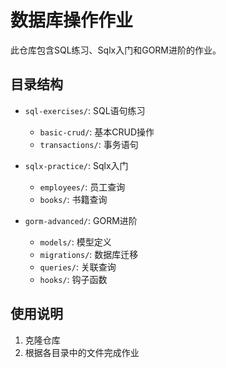 # 数据库操作作业

此仓库包含SQL练习、Sqlx入门和GORM进阶的作业。

## 目录结构

- `sql-exercises/`: SQL语句练习
  - `basic-crud/`: 基本CRUD操作
  - `transactions/`: 事务语句
  
- `sqlx-practice/`: Sqlx入门
  - `employees/`: 员工查询
  - `books/`: 书籍查询
  
- `gorm-advanced/`: GORM进阶
  - `models/`: 模型定义
  - `migrations/`: 数据库迁移
  - `queries/`: 关联查询
  - `hooks/`: 钩子函数

## 使用说明

1. 克隆仓库
2. 根据各目录中的文件完成作业
